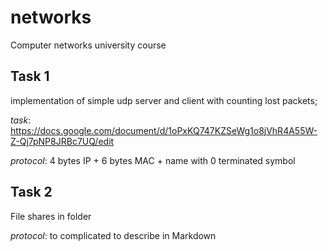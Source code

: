 networks
========

Computer networks university course

Task 1
------
implementation of simple udp server and client with counting lost packets;

*task*:
https://docs.google.com/document/d/1oPxKQ747KZSeWg1o8jVhR4A55W-Z-Qj7pNP8JRBc7UQ/edit

*protocol*: 4 bytes IP + 6 bytes MAC + name with 0 terminated symbol

Task 2
------
File shares in folder

*protocol*: to complicated to describe in Markdown
